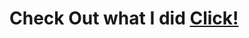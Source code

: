 
# Check Out what I did [Click!](https://mr-barnes.github.io/Coursera-HTML-CSS-and-JavaScript-for-Web-Developers/Assignments/Module%203_Solution/index.html)
